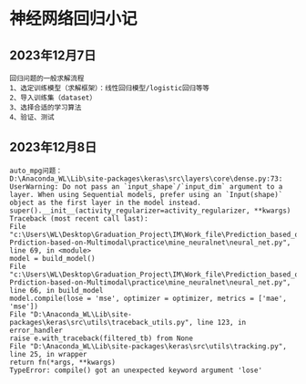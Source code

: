 # 神经网络回归小记
## 2023年12月7日
    回归问题的一般求解流程
    1、选定训练模型（求解框架）：线性回归模型/logistic回归等等
    2、导入训练集（dataset）
    3、选择合适的学习算法
    4、验证、测试

## 2023年12月8日
    auto_mpg问题：
    D:\Anaconda_WL\Lib\site-packages\keras\src\layers\core\dense.py:73: UserWarning: Do not pass an `input_shape`/`input_dim` argument to a layer. When using Sequential models, prefer using an `Input(shape)` object as the first layer in the model instead.
    super().__init__(activity_regularizer=activity_regularizer, **kwargs)
    Traceback (most recent call last):
    File "c:\Users\WL\Desktop\Graduation_Project\IM\Work_file\Prediction_based_on_Multimodal\OHC-Prdiction-based-on-Multimodal\practice\mine_neuralnet\neural_net.py", line 69, in <module>
    model = build_model()
    File "c:\Users\WL\Desktop\Graduation_Project\IM\Work_file\Prediction_based_on_Multimodal\OHC-Prdiction-based-on-Multimodal\practice\mine_neuralnet\neural_net.py", line 66, in build_model
    model.compile(lose = 'mse', optimizer = optimizer, metrics = ['mae', 'mse'])
    File "D:\Anaconda_WL\Lib\site-packages\keras\src\utils\traceback_utils.py", line 123, in error_handler
    raise e.with_traceback(filtered_tb) from None
    File "D:\Anaconda_WL\Lib\site-packages\keras\src\utils\tracking.py", line 25, in wrapper
    return fn(*args, **kwargs)
    TypeError: compile() got an unexpected keyword argument 'lose'